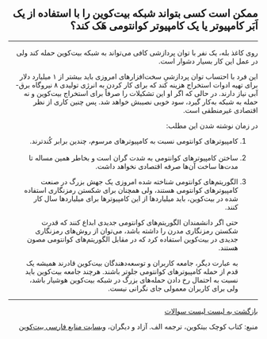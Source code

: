 <div dir="rtl">
    <br/>
    <h2 id="15">ممکن است کسی بتواند شبکه بیت‌کوین را با استفاده از یک اَبَر کامپیوتر یا یک کامپیوتر کوانتومی هَک کند؟</h2>
    <hr/>
    <p>روی کاغذ بله، یک نفر با توان پردازشی کافی می‌تواند به شبکه بیت‌کوین حمله کند ولی در عمل این کار بسیار دشوار است.</p>
    <p>این فرد با احتساب توان پردازشیِ سخت‌افزارهای امروزی باید بیشتر از ۱ میلیارد دلار برای تهیه ادوات استخراج هزینه کند که برای کار کردن به انرژی تولیدی ۸ نیروگاه برق-آبی نیاز دارند. در حالی که اگر او این تشکیلات را صرفاً برای استخراج بیت‌کوین و نه حمله به شبکه به‌کار گیرد، سود خوبی نصیبش خواهد شد. پس چنین کاری از نظر اقتصادی غیرمنطقی است.</p>
    <p>در زمان نوشته شدن این مطلب:</p>
    <ol>
        <li>کامپیوترهای کوانتومی نسبت به کامپیوترهای مرسوم، چندین برابر کُندترند.</li><br>
        <li>ساختن کامپیوترهای کوانتومی به شدت گران است و بخاطر همین مساله تا مدت‌ها ساخت آن‌ها صرفه اقتصادی نخواهد داشت.</li>
        <li>
            <p>الگوریتم‌های کوانتومی شناخته شده امروزی یک جهش بزرگ در صنعت کامپیوترهای کوانتومی هستند، ولی همچنان برای شکستن رمزنگاری استفاده شده در بیت‌کوین، باید میلیاردها از این کامپیوترها برای میلیاردها سال کار کنند.</p>
            <p>حتی اگر دانشمندان الگوریتم‌های کوانتومی جدیدی ابداع کنند که قدرت شکستن رمزنگاری مدرن را داشته باشد، می‌توان از روش‌های رمزنگاری جدیدی در بیت‌کوین استفاده کرد که در مقابل الگوریتم‌های کوانتومی مصون هستند.</p>
            <p>به عبارت دیگر، جامعه کاربران و توسعه‌دهندگان بیت‌کوین قادرند همیشه یک قدم از حمله کامپیوترهای کوانتومی جلوتر باشند. هرچند جامعه بیت‌کوین باید نسبت به احتمال رخ دادن حمله‌های بزرگ در شبکه بیت‌کوین هوشیار باشد، ولی برای کاربران معمولی جای نگرانی نیست.</p>
        </li>
    </ol>
    <hr/>
    <a href="../FAQ">بازگشت به لیست لیست سوالات</a>
    <p>منبع: کتاب کوچک بیتکوین، ترجمه الف. آزاد و دیگران، <a href="https://bitcoind.me">وبسایت منابع فارسی بیت‌کوین</a></p>
</div>